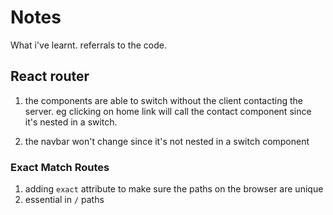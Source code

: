# Notes

What i've learnt. referrals to the code.

## React router

1. the components are able to switch without the client contacting the server. eg
   clicking on home link will call the contact component since it's nested in a switch.

2. the navbar won't change since it's not nested in a switch component

### Exact Match Routes

1. adding `exact` attribute to make sure the paths on the browser are unique
2. essential in `/` paths
